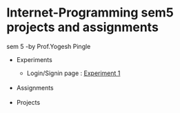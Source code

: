 # Internet-Programming sem5 projects and assignments
sem 5 -by Prof.Yogesh Pingle
<p>
  <ul>
    <li>Experiments</li>
      <ul>
        <li> Login/Signin page : <a href="https://rushanksheta.github.io/Internet-Programming/Experiments/Experiment%201/" target="_blank">Experiment 1</a></li>
      </ul>
    <br>
    <li>Assignments</li>
    <br>
    <li>Projects</li>
  </ul>
</p>

